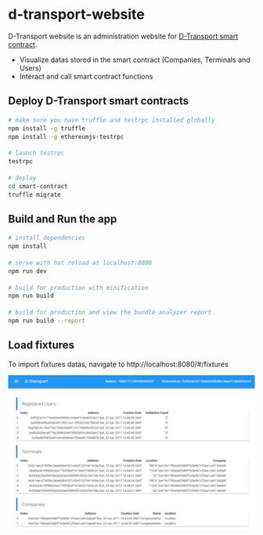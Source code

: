 # d-transport-website

D-Transport website is an administration website for [D-Transport smart contract](https://github.com/D-Transport/smart-contract).
- Visualize datas stored in the smart contract (Companies, Terminals and Users)
- Interact and call smart contract functions

## Deploy D-Transport smart contracts
``` bash
# make sure you have truffle and testrpc installed globally
npm install -g truffle
npm install -g ethereumjs-testrpc

# launch testrpc
testrpc

# deploy
cd smart-contract
truffle migrate
```

## Build and Run the app

``` bash
# install dependencies
npm install

# serve with hot reload at localhost:8080
npm run dev

# build for production with minification
npm run build

# build for production and view the bundle analyzer report
npm run build --report
```

## Load fixtures
To import fixtures datas, navigate to http://localhost:8080/#/fixtures


![Screen](screen.png)
